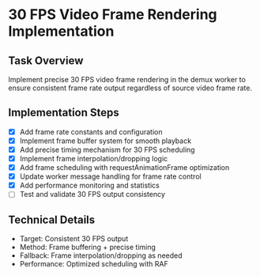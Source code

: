 # 30 FPS Video Frame Rendering Implementation

## Task Overview
Implement precise 30 FPS video frame rendering in the demux worker to ensure consistent frame rate output regardless of source video frame rate.

## Implementation Steps

- [x] Add frame rate constants and configuration
- [x] Implement frame buffer system for smooth playback
- [x] Add precise timing mechanism for 30 FPS scheduling
- [x] Implement frame interpolation/dropping logic
- [x] Add frame scheduling with requestAnimationFrame optimization
- [x] Update worker message handling for frame rate control
- [x] Add performance monitoring and statistics
- [ ] Test and validate 30 FPS output consistency

## Technical Details
- Target: Consistent 30 FPS output
- Method: Frame buffering + precise timing
- Fallback: Frame interpolation/dropping as needed
- Performance: Optimized scheduling with RAF
